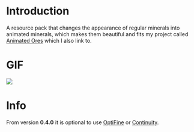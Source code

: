 # Introduction
A resource pack that changes the appearance of regular minerals into animated minerals, which makes them beautiful and fits my project called [Animated Ores](https://modrinth.com/resourcepack/animated-ore) which I also link to.
# GIF
![](https://i.imgur.com/IfAgnMc.gif)
# Info
From version **0.4.0** it is optional to use [OptiFine](https://optifine.net/home) or [Continuity](https://modrinth.com/mod/continuity).